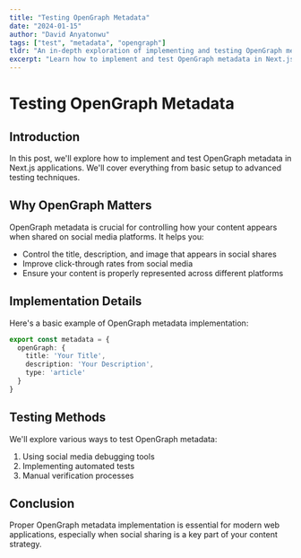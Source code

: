 ```yaml
---
title: "Testing OpenGraph Metadata"
date: "2024-01-15"
author: "David Anyatonwu"
tags: ["test", "metadata", "opengraph"]
tldr: "An in-depth exploration of implementing and testing OpenGraph metadata in Next.js, with practical examples and best practices for social media optimization."
excerpt: "Learn how to implement and test OpenGraph metadata in Next.js applications, ensuring your content looks great when shared on social media platforms."
---
```


# Testing OpenGraph Metadata

## Introduction

In this post, we'll explore how to implement and test OpenGraph metadata in Next.js applications. We'll cover everything from basic setup to advanced testing techniques.

## Why OpenGraph Matters

OpenGraph metadata is crucial for controlling how your content appears when shared on social media platforms. It helps you:

- Control the title, description, and image that appears in social shares
- Improve click-through rates from social media
- Ensure your content is properly represented across different platforms

## Implementation Details

Here's a basic example of OpenGraph metadata implementation:

```typescript
export const metadata = {
  openGraph: {
    title: 'Your Title',
    description: 'Your Description',
    type: 'article'
  }
}
```

## Testing Methods

We'll explore various ways to test OpenGraph metadata:

1. Using social media debugging tools
2. Implementing automated tests
3. Manual verification processes

## Conclusion

Proper OpenGraph metadata implementation is essential for modern web applications, especially when social sharing is a key part of your content strategy.
